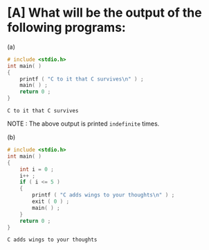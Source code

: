 # [A] What will be the output of the following programs:

(a)

````c
# include <stdio.h>
int main( )
{
    printf ( "C to it that C survives\n" ) ;
    main( ) ;
    return 0 ;
}
````

````
C to it that C survives
````

NOTE : The above output is printed `indefinite` times.

(b)

````c
# include <stdio.h>
int main( )
{
    int i = 0 ;
    i++ ;
    if ( i <= 5 )
    {
        printf ( "C adds wings to your thoughts\n" ) ;
        exit ( 0 ) ;
        main( ) ;
    }
    return 0 ;
}
````

````
C adds wings to your thoughts
````

